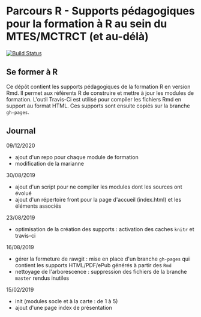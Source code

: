 # Parcours R - Supports pédagogiques pour la formation à R au sein du MTES/MCTRCT (et au-délà)

[![Build Status](https://travis-ci.org/MTES-MCT/parcours-r.svg?branch=master)](https://travis-ci.org/MTES-MCT/parcours-r)

## Se former à R

Ce dépôt contient les supports pédagogiques de la formation R en version Rmd. Il permet aux référents R de construire et mettre à jour les modules de formation. L'outil Travis-Ci est utilisé pour compiler les fichiers Rmd en support au format HTML. Ces supports sont ensuite copiés sur la branche `gh-pages`.

## Journal

09/12/2020
* ajout d'un repo pour chaque module de formation
* modification de la marianne

30/08/2019
* ajout d'un script pour ne compiler les modules dont les sources ont évolué
* ajout d'un répertoire front pour la page d'accueil (index.html) et les éléments associés

23/08/2019
* optimisation de la création des supports : activation des caches `knitr` et travis-ci

16/08/2019
* gérer la fermeture de rawgit : mise en place d'un branche `gh-pages` qui contient les supports HTML/PDF/ePub générés à partir des `Rmd`
* nettoyage de l'arborescence : suppression des fichiers de la branche `master` rendus inutiles

15/02/2019
* init (modules socle et à la carte : de 1 à 5)
* ajout d'une page index de présentation

